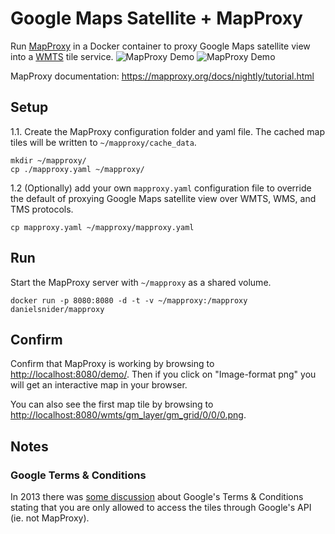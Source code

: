 # Google Maps Satellite + MapProxy

Run [MapProxy](https://mapproxy.org/) in a Docker container to proxy Google Maps satellite view into a [WMTS](https://en.wikipedia.org/wiki/Web_Map_Tile_Service) tile service. 
![MapProxy Demo](https://github.com/danielsnider/docker-mapproxy-googlemaps/raw/master/readme-imgs/demo.PNG)
![MapProxy Demo](https://github.com/danielsnider/docker-mapproxy-googlemaps/raw/master/readme-imgs/googlemaps.PNG)

MapProxy documentation: https://mapproxy.org/docs/nightly/tutorial.html


## Setup

1.1. Create the MapProxy configuration folder and yaml file. The cached map tiles will be written to `~/mapproxy/cache_data`.

```
mkdir ~/mapproxy/
cp ./mapproxy.yaml ~/mapproxy/
```

1.2 (Optionally) add your own `mapproxy.yaml` configuration file to override the default of proxying Google Maps satellite view over WMTS, WMS, and TMS protocols.

```
cp mapproxy.yaml ~/mapproxy/mapproxy.yaml
```

## Run 

Start the MapProxy server with `~/mapproxy` as a shared volume.

```
docker run -p 8080:8080 -d -t -v ~/mapproxy:/mapproxy danielsnider/mapproxy
```

## Confirm 

Confirm that MapProxy is working by browsing to [http://localhost:8080/demo/](http://localhost:8080/demo/). Then if you click on "Image-format png" you will get an interactive map in your browser. 

You can also see the first map tile by browsing to [http://localhost:8080/wmts/gm_layer/gm_grid/0/0/0.png](http://localhost:8080/wmts/gm_layer/gm_grid/0/0/0.png).

## Notes

### Google Terms & Conditions 

In 2013 there was [some discussion](http://gis.stackexchange.com/questions/56982/how-to-use-mapproxy-to-serve-wms-from-reprojected-google-maps-tiles) about Google's Terms & Conditions stating that you are only allowed to access the tiles through Google's API (ie. not MapProxy).
